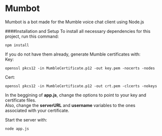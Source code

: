 # Mumbot
Mumbot is a bot made for the Mumble voice chat client using Node.js

####Installation and Setup 
To install all necessary dependencies for this project, run this command:  
```
npm install  
```

If you do not have them already, generate Mumble certificates with:  
Key: 
```
openssl pkcs12 -in MumbleCertificate.p12 -out key.pem -nocerts -nodes  
```
Cert: 
```
openssl pkcs12 -in MumbleCertificate.p12 -out crt.pem -clcerts -nokeys  
```

In the beggining of **app.js**, change the options to point to your key and certificate files.  
Also, change the **serverURL** and **username** variables to the ones associated with your certificate.

Start the server with:  
```
node app.js  
```
